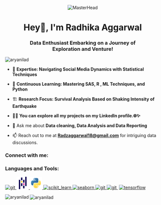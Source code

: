 <p align="center">
    <img src="https://miro.medium.com/v2/resize:fit:1066/1*GnvSOTyYNS1bLl_5q2TjhA.gif" alt="MasterHead">
</p>
<h1 align="center">Hey👋, I'm Radhika Aggarwal</h1>
<h3 align="center"> Data Enthusiast Embarking on a Journey of Exploration and Venture! </h3>

<p align="left"> <img src="https://komarev.com/ghpvc/?username=aryanilad&label=Profile%20views&color=0e75b6&style=flat" alt="aryanilad" /> </p>

- 🔭 **Expertise: Navigating Social Media Dynamics with Statistical Techniques**
   
- 🌱 **Continuous Learning: Mastering SAS, R , ML Techniques, and Python**

- 🏗️ **Research Focus: Survival Analysis Based on Shaking Intensity of Earthquake**

- 👨‍💻 **You can explore all my projects on my LinkedIn profile.🌐✨**

- 💬 Ask me about **Data cleaning, Data Analysis and Data Reporting**

- 📫 Reach out to me at **Radzaggarwal18@gmail.com** for intriguing data discussions.



<h3 align="left">Connect with me:</h3>
<p align="left">
</p>

<h3 align="left">Languages and Tools:</h3>
<p align="left"> <a href="https://couchdb.apache.org/" target="_blank" rel="noreferrer"> 
<a href="https://git-scm.com/" target="_blank" rel="noreferrer"> <img src="https://www.vectorlogo.zone/logos/git-scm/git-scm-icon.svg" alt="git" width="40" height="40"/> </a> <a href="https://www.mongodb.com/" target="_blank" rel="noreferrer">  <a href="https://pandas.pydata.org/" target="_blank" rel="noreferrer"> <img src="https://raw.githubusercontent.com/devicons/devicon/2ae2a900d2f041da66e950e4d48052658d850630/icons/pandas/pandas-original.svg" alt="pandas" width="40" height="40"/> </a> <a href="https://www.python.org" target="_blank" rel="noreferrer"> <img src="https://raw.githubusercontent.com/devicons/devicon/master/icons/python/python-original.svg" alt="python" width="40" height="40"/> </a> 
<a href="https://scikit-learn.org/" target="_blank" rel="noreferrer"> <img src="https://upload.wikimedia.org/wikipedia/commons/0/05/Scikit_learn_logo_small.svg" alt="scikit_learn" width="40" height="40"/> </a> <a href="https://seaborn.pydata.org/" target="_blank" rel="noreferrer"> <img src="https://seaborn.pydata.org/_images/logo-mark-lightbg.svg" alt="seaborn" width="40" height="40"/> </a><a href="https://www.sas.com/en_in/home.html" target="_blank" rel="noreferrer"> <img src="https://cdn.icon-icons.com/icons2/2699/PNG/512/sas_logo_icon_170761.png" alt="git" width="40" height="40"/> </a> 
<a href="https://www.r-project.org/" target="_blank" rel="noreferrer"> <img src="https://cdn4.iconfinder.com/data/icons/logos-and-brands/512/285_R_Project_logo-512.png" alt="git" width="40" height="40"/> </a>
<a href="https://www.tensorflow.org" target="_blank" rel="noreferrer"> <img src="https://www.vectorlogo.zone/logos/tensorflow/tensorflow-icon.svg" alt="tensorflow" width="40" height="40"/> </a> </p>

<p><img align="left" src="https://github-readme-stats.vercel.app/api/top-langs?username=Radhika0403&show_icons=true&locale=en&layout=compact" alt="aryanilad" /></p>

<p>&nbsp;<img align="center" src="https://github-readme-stats.vercel.app/api?username=Radhika0403&show_icons=true&locale=en" alt="aryanilad" /></p>
